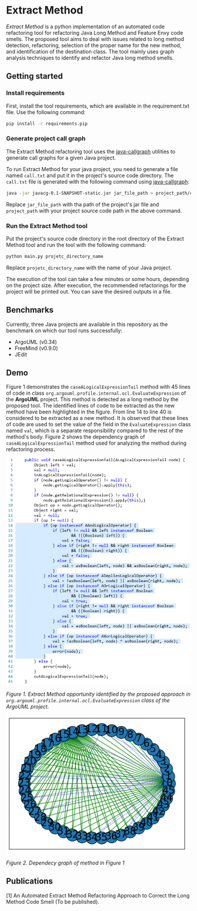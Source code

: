 # Extract Method

*Extract Method* is a python implementation of an automated code refactoring tool for refactoring Java Long Method and Feature Envy code smells. The proposed tool aims to deal with issues related to long method detection, refactoring, selection of the proper name for the new method, and identification of the destination class. The tool mainly uses graph analysis techniques to identify and refactor Java long method smells.

## Getting started
### Install requirements
First, install the tool requirements, which are available in the requirement.txt file. Use the following command:
```bash
pip install -r requirements.pip
```

### Generate project call graph

The Extract Method refactoring tool uses the [java-callgraph](https://github.com/gousiosg/java-callgraph) utilities to generate call graphs for a given Java project.

To run Extract Method for your java project, you need to generate a file named `call.txt` and put it in the project's source code directory. The `call.txt` file is generated with the following command using [java-callgraph](https://github.com/gousiosg/java-callgraph):

```bash
java -jar javacg-0.1-SNAPSHOT-static.jar jar_file_path > project_path/call.txt
```

Replace `jar_file_path` with tha path of the project's jar file and `project_path` with your project source code path in the above command.


### Run the Extract Method tool

Put the project's source code directory in the root directory of the Extract Method tool and run the tool with the following command:

```bash
python main.py projetc_directory_name
```

Replace `projetc_directory_name` with the name of your Java project.

The execution of the tool can take a few minutes or some hours, depending on the project size. After execution, the recommended refactorings for the project will be printed out. You can save the desired outputs in a file. 


## Benchmarks
Currently, three Java projects are available in this repository as the benchmark on which our tool runs successfully:

* ArgoUML (v0.34)
* FreeMind (v0.9.0)
* JEdit

## Demo
Figure 1 demonstrates the `caseALogicalExpressionTail` method with 45 lines of code in class `org.argouml.profile.internal.ocl.EvaluateExpression` of the **ArgoUML** project. This method is detected as a long method by the proposed tool. The identified lines of code to be extracted as the new method have been highlighted in the figure. 
From line 14 to line 40 is considered to be extracted as a new method. It is observed that these lines of code are used to set the value of the field in the `EvaluateExpression` class named `val`, which is a separate responsibility compared to the rest of the method's body. 
Figure 2 shows the dependency graph of `caseALogicalExpressionTail` method used for analyzing the method during refactoring process.  


![ArgoUML method body](./docs/figs/argo_uml_method1.png)

_Figure 1. Extract Method opportunity identified by the proposed approach in `org.argouml.profile.internal.ocl.EvaluateExpression` class of the ArgoUML project._


![ArgoUML method dependency graph](./docs/figs/argo_uml_method1_dependency_graph.png)

_Figure 2. Dependecy graph of method in Figure 1_


## Publications 
[1] An Automated Extract Method Refactoring Approach to Correct the Long Method Code Smell (To be published).









